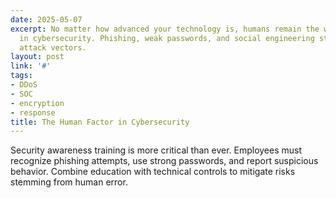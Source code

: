```yaml
---
date: 2025-05-07
excerpt: No matter how advanced your technology is, humans remain the weakest link
  in cybersecurity. Phishing, weak passwords, and social engineering still dominate
  attack vectors.
layout: post
link: '#'
tags:
- DDoS
- SOC
- encryption
- response
title: The Human Factor in Cybersecurity
---
```

Security awareness training is more critical than ever. Employees must recognize phishing attempts, use strong passwords, and report suspicious behavior. Combine education with technical controls to mitigate risks stemming from human error.

